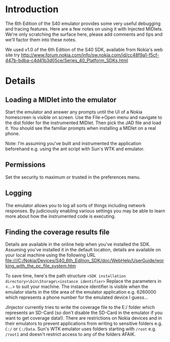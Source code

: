 # Introduction #

The 6th Edition of the S40 emulator provides some very useful debugging and tracing features. Here are a few notes on using it with Injected MIDlets. We're only scratching the surface here, please add comments and tips and we'll factor them into these notes.

We used v1.0 of the 6th Edition of the S40 SDK, available from Nokia's web site try http://www.forum.nokia.com/info/sw.nokia.com/id/cc48f9a1-f5cf-447b-bdba-c4d41b3d05ce/Series_40_Platform_SDKs.html

# Details #

## Loading a MIDlet into the emulator ##
Start the emulator and answer any prompts until the UI of a Nokia homescreen is visible on screen. Use the File->Open menu and navigate to the dist folder for the instrumented MIDlet. Then pick the JAD file and load it. You should see the familiar prompts when installing a MIDlet on a real phone.

Note: I'm assuming you've built and instrumented the application beforehand e.g. using the ant script with Sun's WTK and emulator.

## Permissions ##
Set the security to maximum or trusted in the preferences menu.

## Logging ##
The emulator allows you to log all sorts of things including network responses. By judiciously enabling various settings you may be able to learn more about how the instrumented code is executing.

## Finding the coverage results file ##
Details are available in the online help when you've installed the SDK. Assuming you've installed it in the default location, details are available on your local machine using the following URL [file:///C:/Nokia/Devices/S40_6th_Edition_SDK/doc/WebHelp/UserGuide/working_with_the_pc_file_system.htm](file:///C:/Nokia/Devices/S40_6th_Edition_SDK/doc/WebHelp/UserGuide/working_with_the_pc_file_system.htm)

To save time, here's the path structure
` <SDK installation directory>\bin\Storage\<instance identifier> `
Replace the parameters in <...> to suit your machine. The instance identifier is visible when the emulator starts in the title area of the emulator application e.g. 6260000 which represents a phone number for the emulated device I guess...

JInjector currently tries to write the coverage file to the E:/ folder which represents an SD-Card (so don't disable the SD-Card in the emulator if you want to get coverage data!). There are restrictions on Nokia devices and in their emulators to prevent applications from writing to sensitive folders e.g. `C:/` or `C:/Data`. Sun's WTK emulator uses folders starting with `/root` e.g. `/root1` and doesn't restrict access to any of the folders AFAIK.